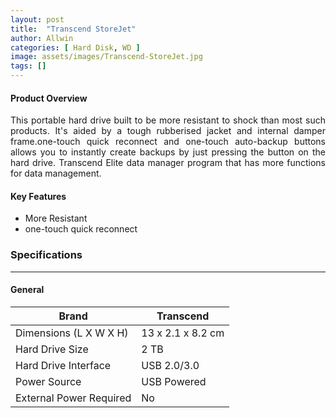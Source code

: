 ```yaml
---
layout: post
title:  "Transcend StoreJet"
author: Allwin
categories: [ Hard Disk, WD ]
image: assets/images/Transcend-StoreJet.jpg
tags: []
---
```


#### Product Overview

<p style="text-align:justify">This portable hard drive built to be more resistant to shock than most such products. It's aided by a tough rubberised jacket and internal damper frame.one-touch quick reconnect and one-touch auto-backup buttons allows you to instantly create backups by just pressing the button on the hard drive. Transcend Elite data manager program that has more functions for data management.</p>

#### Key Features

* More Resistant  
* one-touch quick reconnect


### Specifications
---
#### General

| Brand | Transcend |
| ----------- | ----------- |
| Dimensions (L X W X H) | 13 x 2.1 x 8.2 cm |
| Hard Drive Size | 2 TB |
| Hard Drive Interface  | USB 2.0/3.0 |
| Power Source | USB Powered |
| External Power Required | No |

